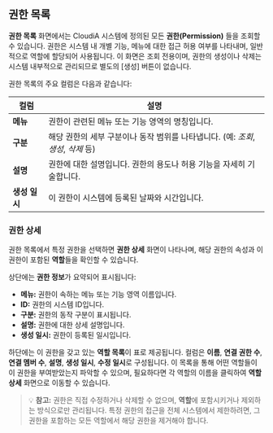 ## 권한 목록
**권한 목록** 화면에서는 CloudiA 시스템에 정의된 모든 **권한(Permission)** 들을 조회할 수 있습니다. 권한은 시스템 내 개별 기능, 메뉴에 대한 접근 허용 여부를 나타내며, 일반적으로 역할에 할당되어 사용됩니다. 이 화면은 조회 전용이며, 권한의 생성이나 삭제는 시스템 내부적으로 관리되므로 별도의 [생성] 버튼이 없습니다.

권한 목록의 주요 컬럼은 다음과 같습니다:

| 컬럼         | 설명                                                         |
| ------------ | ------------------------------------------------------------ |
| **메뉴**     | 권한이 관련된 메뉴 또는 기능 영역의 명칭입니다. |
| **구분**     | 해당 권한의 세부 구분이나 동작 범위를 나타냅니다. (예: *조회*, *생성*, *삭제* 등) |
| **설명**     | 권한에 대한 설명입니다. 권한의 용도나 허용 기능을 자세히 기술합니다. |
| **생성 일시** | 이 권한이 시스템에 등록된 날짜와 시간입니다.                 |

### 권한 상세
권한 목록에서 특정 권한을 선택하면 **권한 상세** 화면이 나타나며, 해당 권한의 속성과 이 권한이 포함된 **역할**들을 확인할 수 있습니다.

상단에는 **권한 정보**가 요약되어 표시됩니다:

- **메뉴:** 권한이 속하는 메뉴 또는 기능 영역 이름입니다.
- **ID:** 권한의 시스템 ID입니다.
- **구분:** 권한의 동작 구분이 표시됩니다.
- **설명:** 권한에 대한 상세 설명입니다.
- **생성 일시:** 권한이 등록된 일시입니다.

하단에는 이 권한을 갖고 있는 **역할 목록**이 표로 제공됩니다. 컬럼은 **이름**, **연결 권한 수**, **연결 멤버 수**, **설명**, **생성 일시**, **수정 일시**로 구성됩니다. 이 목록을 통해 어떤 역할들이 이 권한을 부여받았는지 파악할 수 있으며, 필요하다면 각 역할의 이름을 클릭하여 **역할 상세** 화면으로 이동할 수 있습니다.

> 💡 **참고:** 권한은 직접 수정하거나 삭제할 수 없으며, **역할**에 포함시키거나 제외하는 방식으로만 관리됩니다. 특정 권한의 접근을 전체 시스템에서 제한하려면, 그 권한을 포함하는 모든 역할에서 해당 권한을 제거해야 합니다.
